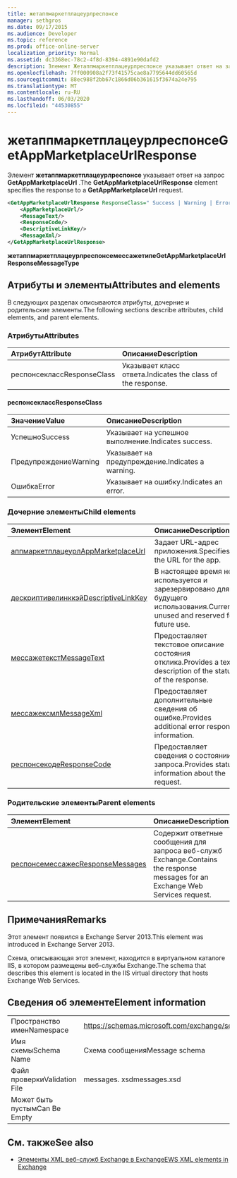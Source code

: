 ```yaml
---
title: жетаппмаркетплацеурлреспонсе
manager: sethgros
ms.date: 09/17/2015
ms.audience: Developer
ms.topic: reference
ms.prod: office-online-server
localization_priority: Normal
ms.assetid: dc3368ec-78c2-4f8d-8394-4891e90dafd2
description: Элемент Жетаппмаркетплацеурлреспонсе указывает ответ на запрос GetAppMarketplaceUrl.
ms.openlocfilehash: 7ff000908a2f73f41575cae8a7795644dd60565d
ms.sourcegitcommit: 88ec988f2bb67c1866d06b361615f3674a24e795
ms.translationtype: MT
ms.contentlocale: ru-RU
ms.lasthandoff: 06/03/2020
ms.locfileid: "44530855"
---
```

# <a name="getappmarketplaceurlresponse"></a><span data-ttu-id="fe871-103">жетаппмаркетплацеурлреспонсе</span><span class="sxs-lookup"><span data-stu-id="fe871-103">GetAppMarketplaceUrlResponse</span></span>

<span data-ttu-id="fe871-104">Элемент **жетаппмаркетплацеурлреспонсе** указывает ответ на запрос **GetAppMarketplaceUrl** .</span><span class="sxs-lookup"><span data-stu-id="fe871-104">The **GetAppMarketplaceUrlResponse** element specifies the response to a **GetAppMarketplaceUrl** request.</span></span> 
  
```XML
<GetAppMarketplaceUrlResponse ResponseClass=" Success | Warning | Error ">
    <AppMarketplaceUrl/>
    <MessageText/>
    <ResponseCode/>
    <DescriptiveLinkKey/>
    <MessageXml/>
</GetAppMarketplaceUrlResponse>
```

 <span data-ttu-id="fe871-105">**жетаппмаркетплацеурлреспонсемессажетипе**</span><span class="sxs-lookup"><span data-stu-id="fe871-105">**GetAppMarketplaceUrlResponseMessageType**</span></span>
## <a name="attributes-and-elements"></a><span data-ttu-id="fe871-106">Атрибуты и элементы</span><span class="sxs-lookup"><span data-stu-id="fe871-106">Attributes and elements</span></span>

<span data-ttu-id="fe871-107">В следующих разделах описываются атрибуты, дочерние и родительские элементы.</span><span class="sxs-lookup"><span data-stu-id="fe871-107">The following sections describe attributes, child elements, and parent elements.</span></span>
  
### <a name="attributes"></a><span data-ttu-id="fe871-108">Атрибуты</span><span class="sxs-lookup"><span data-stu-id="fe871-108">Attributes</span></span>

|<span data-ttu-id="fe871-109">**Атрибут**</span><span class="sxs-lookup"><span data-stu-id="fe871-109">**Attribute**</span></span>|<span data-ttu-id="fe871-110">**Описание**</span><span class="sxs-lookup"><span data-stu-id="fe871-110">**Description**</span></span>|
|:-----|:-----|
|<span data-ttu-id="fe871-111">респонсекласс</span><span class="sxs-lookup"><span data-stu-id="fe871-111">ResponseClass</span></span>  <br/> |<span data-ttu-id="fe871-112">Указывает класс ответа.</span><span class="sxs-lookup"><span data-stu-id="fe871-112">Indicates the class of the response.</span></span>  <br/> |
   
#### <a name="responseclass"></a><span data-ttu-id="fe871-113">респонсекласс</span><span class="sxs-lookup"><span data-stu-id="fe871-113">ResponseClass</span></span>

|<span data-ttu-id="fe871-114">**Значение**</span><span class="sxs-lookup"><span data-stu-id="fe871-114">**Value**</span></span>|<span data-ttu-id="fe871-115">**Описание**</span><span class="sxs-lookup"><span data-stu-id="fe871-115">**Description**</span></span>|
|:-----|:-----|
|<span data-ttu-id="fe871-116">Успешно</span><span class="sxs-lookup"><span data-stu-id="fe871-116">Success</span></span>  <br/> |<span data-ttu-id="fe871-117">Указывает на успешное выполнение.</span><span class="sxs-lookup"><span data-stu-id="fe871-117">Indicates success.</span></span>  <br/> |
|<span data-ttu-id="fe871-118">Предупреждение</span><span class="sxs-lookup"><span data-stu-id="fe871-118">Warning</span></span>  <br/> |<span data-ttu-id="fe871-119">Указывает на предупреждение.</span><span class="sxs-lookup"><span data-stu-id="fe871-119">Indicates a warning.</span></span>  <br/> |
|<span data-ttu-id="fe871-120">Ошибка</span><span class="sxs-lookup"><span data-stu-id="fe871-120">Error</span></span>  <br/> |<span data-ttu-id="fe871-121">Указывает на ошибку.</span><span class="sxs-lookup"><span data-stu-id="fe871-121">Indicates an error.</span></span>  <br/> |
   
### <a name="child-elements"></a><span data-ttu-id="fe871-122">Дочерние элементы</span><span class="sxs-lookup"><span data-stu-id="fe871-122">Child elements</span></span>

|<span data-ttu-id="fe871-123">**Элемент**</span><span class="sxs-lookup"><span data-stu-id="fe871-123">**Element**</span></span>|<span data-ttu-id="fe871-124">**Описание**</span><span class="sxs-lookup"><span data-stu-id="fe871-124">**Description**</span></span>|
|:-----|:-----|
|[<span data-ttu-id="fe871-125">аппмаркетплацеурл</span><span class="sxs-lookup"><span data-stu-id="fe871-125">AppMarketplaceUrl</span></span>](appmarketplaceurl.md) <br/> |<span data-ttu-id="fe871-126">Задает URL-адрес приложения.</span><span class="sxs-lookup"><span data-stu-id="fe871-126">Specifies the URL for the app.</span></span>  <br/> |
|[<span data-ttu-id="fe871-127">дескриптивелинккэй</span><span class="sxs-lookup"><span data-stu-id="fe871-127">DescriptiveLinkKey</span></span>](descriptivelinkkey.md) <br/> |<span data-ttu-id="fe871-128">В настоящее время не используется и зарезервировано для будущего использования.</span><span class="sxs-lookup"><span data-stu-id="fe871-128">Currently unused and reserved for future use.</span></span>  <br/> |
|[<span data-ttu-id="fe871-129">мессажетекст</span><span class="sxs-lookup"><span data-stu-id="fe871-129">MessageText</span></span>](messagetext.md) <br/> |<span data-ttu-id="fe871-130">Предоставляет текстовое описание состояния отклика.</span><span class="sxs-lookup"><span data-stu-id="fe871-130">Provides a text description of the status of the response.</span></span>  <br/> |
|[<span data-ttu-id="fe871-131">мессажексмл</span><span class="sxs-lookup"><span data-stu-id="fe871-131">MessageXml</span></span>](messagexml.md) <br/> |<span data-ttu-id="fe871-132">Предоставляет дополнительные сведения об ошибке.</span><span class="sxs-lookup"><span data-stu-id="fe871-132">Provides additional error response information.</span></span>  <br/> |
|[<span data-ttu-id="fe871-133">респонсекоде</span><span class="sxs-lookup"><span data-stu-id="fe871-133">ResponseCode</span></span>](responsecode.md) <br/> |<span data-ttu-id="fe871-134">Предоставляет сведения о состоянии запроса.</span><span class="sxs-lookup"><span data-stu-id="fe871-134">Provides status information about the request.</span></span>  <br/> |
   
### <a name="parent-elements"></a><span data-ttu-id="fe871-135">Родительские элементы</span><span class="sxs-lookup"><span data-stu-id="fe871-135">Parent elements</span></span>

|<span data-ttu-id="fe871-136">**Элемент**</span><span class="sxs-lookup"><span data-stu-id="fe871-136">**Element**</span></span>|<span data-ttu-id="fe871-137">**Описание**</span><span class="sxs-lookup"><span data-stu-id="fe871-137">**Description**</span></span>|
|:-----|:-----|
|[<span data-ttu-id="fe871-138">респонсемессажес</span><span class="sxs-lookup"><span data-stu-id="fe871-138">ResponseMessages</span></span>](responsemessages.md) <br/> |<span data-ttu-id="fe871-139">Содержит ответные сообщения для запроса веб-служб Exchange.</span><span class="sxs-lookup"><span data-stu-id="fe871-139">Contains the response messages for an Exchange Web Services request.</span></span>  <br/> |
   
## <a name="remarks"></a><span data-ttu-id="fe871-140">Примечания</span><span class="sxs-lookup"><span data-stu-id="fe871-140">Remarks</span></span>

<span data-ttu-id="fe871-141">Этот элемент появился в Exchange Server 2013.</span><span class="sxs-lookup"><span data-stu-id="fe871-141">This element was introduced in Exchange Server 2013.</span></span>
  
<span data-ttu-id="fe871-142">Схема, описывающая этот элемент, находится в виртуальном каталоге IIS, в котором размещены веб-службы Exchange.</span><span class="sxs-lookup"><span data-stu-id="fe871-142">The schema that describes this element is located in the IIS virtual directory that hosts Exchange Web Services.</span></span>
  
## <a name="element-information"></a><span data-ttu-id="fe871-143">Сведения об элементе</span><span class="sxs-lookup"><span data-stu-id="fe871-143">Element information</span></span>

|||
|:-----|:-----|
|<span data-ttu-id="fe871-144">Пространство имен</span><span class="sxs-lookup"><span data-stu-id="fe871-144">Namespace</span></span>  <br/> |https://schemas.microsoft.com/exchange/services/2006/messages  <br/> |
|<span data-ttu-id="fe871-145">Имя схемы</span><span class="sxs-lookup"><span data-stu-id="fe871-145">Schema Name</span></span>  <br/> |<span data-ttu-id="fe871-146">Схема сообщения</span><span class="sxs-lookup"><span data-stu-id="fe871-146">Message schema</span></span>  <br/> |
|<span data-ttu-id="fe871-147">Файл проверки</span><span class="sxs-lookup"><span data-stu-id="fe871-147">Validation File</span></span>  <br/> |<span data-ttu-id="fe871-148">messages. xsd</span><span class="sxs-lookup"><span data-stu-id="fe871-148">messages.xsd</span></span>  <br/> |
|<span data-ttu-id="fe871-149">Может быть пустым</span><span class="sxs-lookup"><span data-stu-id="fe871-149">Can Be Empty</span></span>  <br/> ||
   
## <a name="see-also"></a><span data-ttu-id="fe871-150">См. также</span><span class="sxs-lookup"><span data-stu-id="fe871-150">See also</span></span>



- [<span data-ttu-id="fe871-151">Элементы XML веб-служб Exchange в Exchange</span><span class="sxs-lookup"><span data-stu-id="fe871-151">EWS XML elements in Exchange</span></span>](ews-xml-elements-in-exchange.md)

